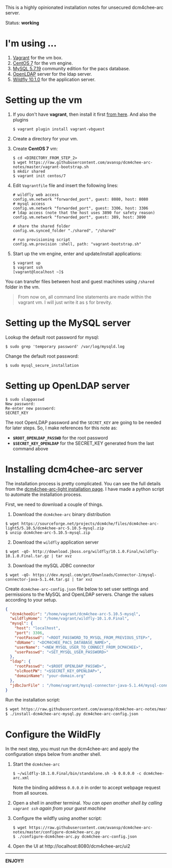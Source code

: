 This is a highly opinionated installation notes for unsecured dcm4chee-arc server.

Status: **working**

# I'm using ...

1. [Vagrant](https://www.vagrantup.com/) for the vm box.
2. [CentOS 7](https://www.centos.org/) for the vm engine.
3. [MySQL 5.7.19](https://www.mysql.com/) community edition for the pacs database.
4. [OpenLDAP](https://www.openldap.org/) server for the ldap server.
5. [Wildfly 10.1.0](http://wildfly.org/) for the application server.

# Setting up the vm

1. If you don't have **vagrant**, then install it first [from here](https://www.vagrantup.com/downloads.html).
   And also the plugins
   ```
   $ vagrant plugin install vagrant-vbguest
   ```

2. Create a directory for your vm.

3. Create **CentOS 7** vm:
   ```
   $ cd <DIRECTORY_FROM_STEP_2>
   $ wget https://raw.githubusercontent.com/avansp/dcm4chee-arc-notes/master/vagrant-bootstrap.sh
   $ mkdir shared
   $ vagrant init centos/7
   ```
   
3. Edit `Vagrantfile` file and insert the following lines:
   ```
   # wildfly web access
   config.vm.network "forwarded_port", guest: 8080, host: 8080
   # mysql access
   config.vm.network "forwarded_port", guest: 3306, host: 3306
   # ldap access (note that the host uses 3890 for safety reason)
   config.vm.network "forwarded_port", guest: 389, host: 3890

   # share the shared folder
   config.vm.synced_folder "./shared", "/shared"
   
   # run provisioning script
   config.vm.provision :shell, path: "vagrant-bootstrap.sh"
   ```
   
4. Start up the vm engine, enter and update/install applications:
   ```
   $ vagrant up
   $ vagrant ssh
   [vagrant@localhost ~]$ 
   ```

You can transfer files between host and guest machines using `/shared` folder in the vm.
   
> From now on, all command line statements are made within the vagrant vm. I will just write it as `$` for brevity.

# Setting up the MySQL server

Lookup the default root password for mysql:
```
$ sudo grep 'temporary password' /var/log/mysqld.log
```

Change the default root password:
```
$ sudo mysql_secure_installation
```

# Setting up OpenLDAP server

```
$ sudo slappasswd
New password:
Re-enter new password:
SECRET_KEY
```

The root OpenLDAP password and the `SECRET_KEY` are going to be needed for later steps. So, I make references for this note as:
* **`$ROOT_OPENLDAP_PASSWD`** for the root password
* **`$SECRET_KEY_OPENLDAP`** for the SECRET_KEY generated from the last command above

# Installing dcm4chee-arc server

The installation process is pretty complicated. You can see the full details from the [dcm4chee-arc-light installation page](https://github.com/dcm4che/dcm4chee-arc-light/wiki/Installation). I have made a python script to automate the installation process.

First, we need to download a couple of things.

1. Download the `dcm4chee-arc` binary distribution
```
$ wget https://sourceforge.net/projects/dcm4che/files/dcm4chee-arc-light5/5.10.5/dcm4chee-arc-5.10.5-mysql.zip
$ unzip dcm4chee-arc-5.10.5-mysql.zip
```

2. Download the `wildfly` application server
```
$ wget -qO- http://download.jboss.org/wildfly/10.1.0.Final/wildfly-10.1.0.Final.tar.gz | tar xvz
```

3. Download the mySQL JDBC connector
```
$ wget -qO- https://dev.mysql.com/get/Downloads/Connector-J/mysql-connector-java-5.1.44.tar.gz | tar xvz
```

Create `dcm4chee-arc-config.json` file below to set user settings and permissions to the MySQL and OpenLDAP servers. Change the values according to your setup.
```json
{
  "dcm4cheeDir": "/home/vagrant/dcm4chee-arc-5.10.5-mysql",
  "wildflyHome": "/home/vagrant/wildfly-10.1.0.Final",
  "mysql": {
    "host": "localhost",
    "port": 3306,
    "rootPasswd": "<ROOT_PASSWORD_TO_MYSQL_FROM_PREVIOUS_STEP>",
    "dbName": "<DCM4CHEE_PACS_DATABASE_NAME>",
    "userName": "<NEW_MYSQL_USER_TO_CONNECT_FROM_DCM4CHEE>",
    "userPasswd": "<SET_MYSQL_USER_PASSWORD>"
  },
  "ldap": {
    "rootPasswd": "<$ROOT_OPENLDAP_PASSWD>",
    "olcRootPW": "<$SECRET_KEY_OPENLDAP>",
    "domainName": "your-domain.org"
  },
  "jdbcJarFile" : "/home/vagrant/mysql-connector-java-5.1.44/mysql-connector-java-5.1.44-bin.jar"
}
```

Run the installation script:
```bash
$ wget https://raw.githubusercontent.com/avansp/dcm4chee-arc-notes/master/install-dcm4chee-arc-mysql.py
$ ./install-dcm4chee-arc-mysql.py dcm4chee-arc-config.json
```

# Configure the WildFly

In the next step, you must run the dcm4chee-arc and apply the configuration steps below from another shell.

1. Start the `dcm4chee-arc`
   ```
   $ ~/wildfly-10.1.0.Final/bin/standalone.sh -b 0.0.0.0 -c dcm4chee-arc.xml
   ```
   Note the binding address `0.0.0.0` in order to accept webpage request from all sources.
   
2. Open a shell in another terminal.
   *You can open another shell by calling `vagrant ssh` again from your guest machine*

3. Configure the wildfly using another script:
   ```
   $ wget https://raw.githubusercontent.com/avansp/dcm4chee-arc-notes/master/configure-dcm4chee-arc.py
   $ ./configure-dcm4chee-arc.py dcm4chee-arc-config.json
   ```  
   
4. Open the UI at http://localhost:8080/dcm4chee-arc/ui2


-----
**ENJOY!!**
